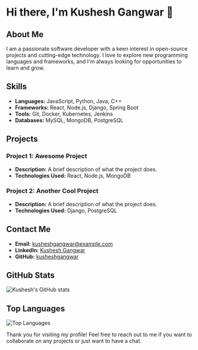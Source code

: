
# Hi there, I'm Kushesh Gangwar 👋

## About Me

I am a passionate software developer with a keen interest in open-source projects and cutting-edge technology. I love to explore new programming languages and frameworks, and I'm always looking for opportunities to learn and grow.

## Skills

- **Languages:** JavaScript, Python, Java, C++
- **Frameworks:** React, Node.js, Django, Spring Boot
- **Tools:** Git, Docker, Kubernetes, Jenkins
- **Databases:** MySQL, MongoDB, PostgreSQL

## Projects

### Project 1: Awesome Project
- **Description:** A brief description of what the project does.
- **Technologies Used:** React, Node.js, MongoDB

### Project 2: Another Cool Project
- **Description:** A brief description of what the project does.
- **Technologies Used:** Django, PostgreSQL

## Contact Me

- **Email:** kusheshgangwar@example.com
- **LinkedIn:** [Kushesh Gangwar](https://www.linkedin.com/in/kusheshgangwar)
- **GitHub:** [kusheshgangwar](https://github.com/kusheshgangwar)

## GitHub Stats

![Kushesh's GitHub stats](https://github-readme-stats.vercel.app/api?username=kusheshgangwar&show_icons=true&theme=radical)

## Top Languages

![Top Languages](https://github-readme-stats.vercel.app/api/top-langs/?username=kusheshgangwar&layout=compact&theme=radical)

Thank you for visiting my profile! Feel free to reach out to me if you want to collaborate on any projects or just want to have a chat.
